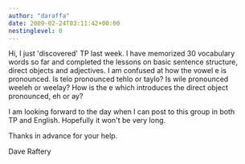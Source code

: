 ```yaml
---
author: "daraffa"
date: 2009-02-24T03:11:42+00:00
nestinglevel: 0
---
```

Hi, I just 'discovered' TP last week. I have memorized 30 vocabulary  
words so far and completed the lessons on basic sentence structure,  
direct objects and adjectives. I am confused at how the vowel e is  
pronounced. Is telo pronounced tehlo or taylo? Is wile pronounced  
weeleh or weelay? How is the e which introduces the direct object  
pronounced, eh or ay?  
  
I am looking forward to the day when I can post to this group in both  
TP and English. Hopefully it won't be very long.  
  
Thanks in advance for your help.  
  
Dave Raftery